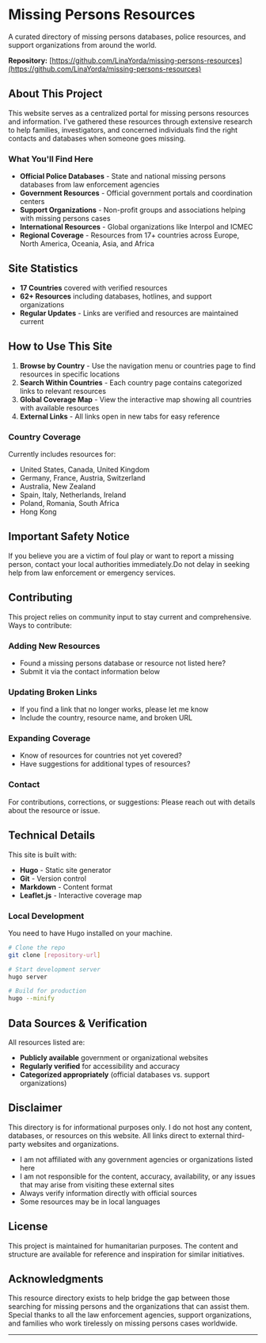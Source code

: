 # Missing Persons Resources

A curated directory of missing persons databases, police resources, and support organizations from around the world.

**Repository:** [https://github.com/LinaYorda/missing-persons-resources](https://github.com/LinaYorda/missing-persons-resources)

## About This Project

This website serves as a centralized portal for missing persons resources and information. I've gathered these resources through extensive research to help families, investigators, and concerned individuals find the right contacts and databases when someone goes missing.

### What You'll Find Here

- **Official Police Databases** - State and national missing persons databases from law enforcement agencies
- **Government Resources** - Official government portals and coordination centers
- **Support Organizations** - Non-profit groups and associations helping with missing persons cases
- **International Resources** - Global organizations like Interpol and ICMEC
- **Regional Coverage** - Resources from 17+ countries across Europe, North America, Oceania, Asia, and Africa

## Site Statistics

- **17 Countries** covered with verified resources
- **62+ Resources** including databases, hotlines, and support organizations
- **Regular Updates** - Links are verified and resources are maintained current

## How to Use This Site

1. **Browse by Country** - Use the navigation menu or countries page to find resources in specific locations
2. **Search Within Countries** - Each country page contains categorized links to relevant resources
3. **Global Coverage Map** - View the interactive map showing all countries with available resources
4. **External Links** - All links open in new tabs for easy reference

### Country Coverage

Currently includes resources for:
- United States, Canada, United Kingdom
- Germany, France, Austria, Switzerland
- Australia, New Zealand
- Spain, Italy, Netherlands, Ireland
- Poland, Romania, South Africa
- Hong Kong

## Important Safety Notice

If you believe you are a victim of foul play or want to report a missing person, contact your local authorities immediately.Do not delay in seeking help from law enforcement or emergency services.

## Contributing

This project relies on community input to stay current and comprehensive. Ways to contribute:

### Adding New Resources
- Found a missing persons database or resource not listed here?
- Submit it via the contact information below

### Updating Broken Links
- If you find a link that no longer works, please let me know
- Include the country, resource name, and broken URL

### Expanding Coverage
- Know of resources for countries not yet covered?
- Have suggestions for additional types of resources?

### Contact
For contributions, corrections, or suggestions: Please reach out with details about the resource or issue.

## Technical Details

This site is built with:
- **Hugo** - Static site generator
- **Git** - Version control
- **Markdown** - Content format
- **Leaflet.js** - Interactive coverage map

### Local Development

You need to have Hugo installed on your machine. 

```bash
# Clone the repo
git clone [repository-url]

# Start development server
hugo server

# Build for production
hugo --minify
```

## Data Sources & Verification

All resources listed are:
- **Publicly available** government or organizational websites
- **Regularly verified** for accessibility and accuracy
- **Categorized appropriately** (official databases vs. support organizations)

## Disclaimer

This directory is for informational purposes only. I do not host any content, databases, or resources on this website. All links direct to external third-party websites and organizations.

- I am not affiliated with any government agencies or organizations listed here
- I am not responsible for the content, accuracy, availability, or any issues that may arise from visiting these external sites
- Always verify information directly with official sources
- Some resources may be in local languages

## License

This project is maintained for humanitarian purposes. The content and structure are available for reference and inspiration for similar initiatives.

## Acknowledgments

This resource directory exists to help bridge the gap between those searching for missing persons and the organizations that can assist them. Special thanks to all the law enforcement agencies, support organizations, and families who work tirelessly on missing persons cases worldwide.

---

